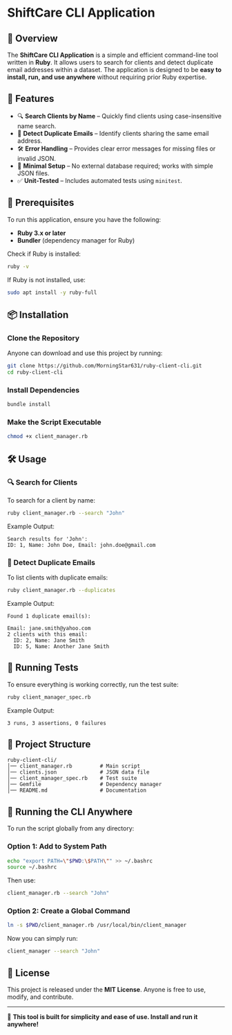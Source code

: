 # ShiftCare CLI Application

## 🚀 Overview

The **ShiftCare CLI Application** is a simple and efficient command-line tool written in **Ruby**. It allows users to search for clients and detect duplicate email addresses within a dataset. The application is designed to be **easy to install, run, and use anywhere** without requiring prior Ruby expertise.

## 🎯 Features

- 🔍 **Search Clients by Name** – Quickly find clients using case-insensitive name search.
- 📧 **Detect Duplicate Emails** – Identify clients sharing the same email address.
- 🛠 **Error Handling** – Provides clear error messages for missing files or invalid JSON.
- 📂 **Minimal Setup** – No external database required; works with simple JSON files.
- ✅ **Unit-Tested** – Includes automated tests using `minitest`.

## 📌 Prerequisites

To run this application, ensure you have the following:

- **Ruby 3.x or later**
- **Bundler** (dependency manager for Ruby)

Check if Ruby is installed:
```bash
ruby -v
```
If Ruby is not installed, use:
```bash
sudo apt install -y ruby-full
```

## 📦 Installation

### Clone the Repository
Anyone can download and use this project by running:
```bash
git clone https://github.com/MorningStar631/ruby-client-cli.git
cd ruby-client-cli
```

### Install Dependencies
```bash
bundle install
```

### Make the Script Executable
```bash
chmod +x client_manager.rb
```

## 🛠 Usage

### 🔍 Search for Clients
To search for a client by name:
```bash
ruby client_manager.rb --search "John"
```
Example Output:
```
Search results for 'John':
ID: 1, Name: John Doe, Email: john.doe@gmail.com
```

### 📧 Detect Duplicate Emails
To list clients with duplicate emails:
```bash
ruby client_manager.rb --duplicates
```
Example Output:
```
Found 1 duplicate email(s):

Email: jane.smith@yahoo.com
2 clients with this email:
  ID: 2, Name: Jane Smith
  ID: 5, Name: Another Jane Smith
```

## 🧪 Running Tests

To ensure everything is working correctly, run the test suite:
```bash
ruby client_manager_spec.rb
```
Example Output:
```
3 runs, 3 assertions, 0 failures
```

## 📂 Project Structure
```
ruby-client-cli/
│── client_manager.rb         # Main script
│── clients.json              # JSON data file
│── client_manager_spec.rb    # Test suite
│── Gemfile                   # Dependency manager
│── README.md                 # Documentation
```

## 🚀 Running the CLI Anywhere
To run the script globally from any directory:

### Option 1: Add to System Path
```bash
echo "export PATH=\"$PWD:\$PATH\"" >> ~/.bashrc
source ~/.bashrc
```
Then use:
```bash
client_manager.rb --search "John"
```

### Option 2: Create a Global Command
```bash
ln -s $PWD/client_manager.rb /usr/local/bin/client_manager
```
Now you can simply run:
```bash
client_manager --search "John"
```

## 📜 License

This project is released under the **MIT License**. Anyone is free to use, modify, and contribute.

---

🚀 **This tool is built for simplicity and ease of use. Install and run it anywhere!**
